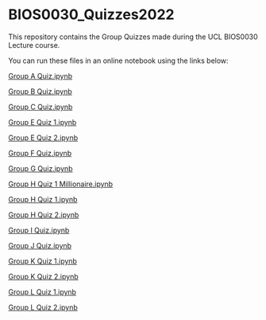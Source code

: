 # BIOS0030_Quizzes2022

This repository contains the Group Quizzes made during the UCL BIOS0030 Lecture course.

You can run these files in an online notebook using the links below:


[Group A Quiz.ipynb             ](https://mybinder.org/v2/gh/philipwlewis/BIOS0030_Quizzes2022/HEAD?labpath=Group%20A%20Quiz.ipynb)

[Group B Quiz.ipynb             ](https://mybinder.org/v2/gh/philipwlewis/BIOS0030_Quizzes2022/HEAD?labpath=Group%20B%20Quiz.ipynb)

[Group C Quiz.ipynb             ](https://mybinder.org/v2/gh/philipwlewis/BIOS0030_Quizzes2022/HEAD?labpath=Group%20C%20Quiz.ipynb)

[Group E Quiz 1.ipynb             ](https://mybinder.org/v2/gh/philipwlewis/BIOS0030_Quizzes2022/HEAD?labpath=Group%20E%20Quiz%201.ipynb)

[Group E Quiz 2.ipynb             ](https://mybinder.org/v2/gh/philipwlewis/BIOS0030_Quizzes2022/HEAD?labpath=Group%20E%20Quiz%202.ipynb)

[Group F Quiz.ipynb             ](https://mybinder.org/v2/gh/philipwlewis/BIOS0030_Quizzes2022/HEAD?labpath=Group%20F%20Quiz.ipynb)

[Group G Quiz.ipynb             ](https://mybinder.org/v2/gh/philipwlewis/BIOS0030_Quizzes2022/HEAD?labpath=Group%20G%20Quiz.ipynb)

[Group H Quiz 1 Millionaire.ipynb             ](https://mybinder.org/v2/gh/philipwlewis/BIOS0030_Quizzes2022/HEAD?labpath=Group%20H%20Quiz%201%20Millionaire.ipynb)

[Group H Quiz 1.ipynb             ](https://mybinder.org/v2/gh/philipwlewis/BIOS0030_Quizzes2022/HEAD?labpath=Group%20H%20Quiz%201.ipynb)

[Group H Quiz 2.ipynb             ](https://mybinder.org/v2/gh/philipwlewis/BIOS0030_Quizzes2022/HEAD?labpath=Group%20H%20Quiz%202.ipynb)

[Group I Quiz.ipynb             ](https://mybinder.org/v2/gh/philipwlewis/BIOS0030_Quizzes2022/HEAD?labpath=Group%20I%20Quiz.ipynb)

[Group J Quiz.ipynb             ](https://mybinder.org/v2/gh/philipwlewis/BIOS0030_Quizzes2022/HEAD?labpath=Group%20J%20Quiz.ipynb)

[Group K Quiz 1.ipynb             ](https://mybinder.org/v2/gh/philipwlewis/BIOS0030_Quizzes2022/HEAD?labpath=Group%20K%20Quiz%201.ipynb)

[Group K Quiz 2.ipynb             ](https://mybinder.org/v2/gh/philipwlewis/BIOS0030_Quizzes2022/HEAD?labpath=Group%20K%20Quiz%202.ipynb)

[Group L Quiz 1.ipynb             ](https://mybinder.org/v2/gh/philipwlewis/BIOS0030_Quizzes2022/HEAD?labpath=Group%20L%20Quiz%201.ipynb)

[Group L Quiz 2.ipynb             ](https://mybinder.org/v2/gh/philipwlewis/BIOS0030_Quizzes2022/HEAD?labpath=Group%20L%20Quiz%202.ipynb)

